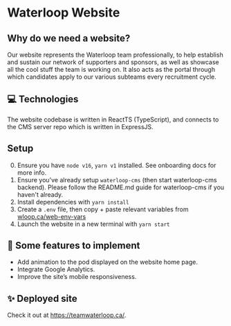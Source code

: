 # Waterloop Website

## Why do we need a website?

Our website represents the Waterloop team professionally, to help establish and sustain our network of supporters and sponsors, as well as showcase all the cool stuff the team is working on. It also acts as the portal through which candidates apply to our various subteams every recruitment cycle.

## 💻 Technologies

The website codebase is written in ReactTS (TypeScript), and connects to the CMS server repo which is written in ExpressJS.

## Setup

0. Ensure you have `node v16`, `yarn v1` installed. See onboarding docs for more info.
1. Ensure you've already setup `waterloop-cms` (then start waterloop-cms backend). Please follow the README.md guide for waterloop-cms if you haven't already.
1. Install dependencies with `yarn install`
2. Create a `.env` file, then copy + paste relevant variables from [wloop.ca/web-env-vars](wloop.ca/web-env-vars)
3. Launch the website in a new terminal with `yarn start`

## 🔨 Some features to implement

- Add animation to the pod displayed on the website home page.
- Integrate Google Analytics.
- Improve the site’s mobile responsiveness.

## ✨ Deployed site

Check it out at https://teamwaterloop.ca/.
